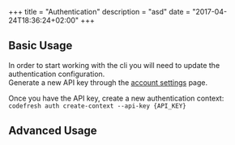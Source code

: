 +++
title = "Authentication"
description = "asd"
date = "2017-04-24T18:36:24+02:00"
+++

## Basic Usage
In order to start working with the cli you will need to update the authentication configuration. <br />
Generate a new API key through the <a href="https://g.codefresh.io/account/tokens" target="_blank">account settings</a> page.

Once you have the API key, create a new authentication context:<br> `codefresh auth create-context --api-key {API_KEY}`

## Advanced Usage

